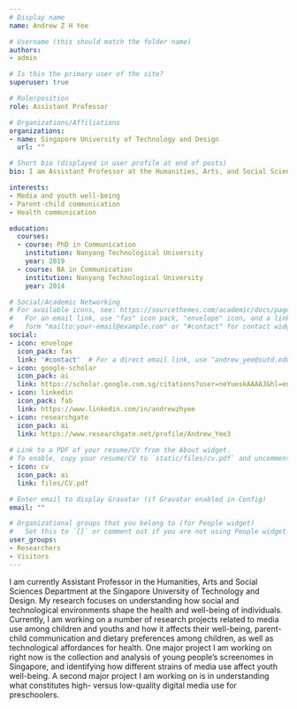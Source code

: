 ```yaml
---
# Display name
name: Andrew Z H Yee

# Username (this should match the folder name)
authors:
- admin

# Is this the primary user of the site?
superuser: true

# Role/position
role: Assistant Professor

# Organizations/Affiliations
organizations:
- name: Singapore University of Technology and Design
  url: ""

# Short bio (displayed in user profile at end of posts)
bio: I am Assistant Professor at the Humanities, Arts, and Social Sciences department in the Singapore University of Technology Design. My primary research interest involve parent-child communication, health communication, and youth media use and well-being.

interests:
- Media and youth well-being
- Parent-child communication
- Health communication

education:
  courses:
  - course: PhD in Communication
    institution: Nanyang Technological University
    year: 2019
  - course: BA in Communication
    institution: Nanyang Technological University
    year: 2014

# Social/Academic Networking
# For available icons, see: https://sourcethemes.com/academic/docs/page-builder/#icons
#   For an email link, use "fas" icon pack, "envelope" icon, and a link in the
#   form "mailto:your-email@example.com" or "#contact" for contact widget.
social:
- icon: envelope
  icon_pack: fas
  link: '#contact'  # For a direct email link, use "andrew_yee@sutd.edu.sg".
- icon: google-scholar
  icon_pack: ai
  link: https://scholar.google.com.sg/citations?user=neYueskAAAAJ&hl=en
- icon: linkedin
  icon_pack: fab
  link: https://www.linkedin.com/in/andrewzhyee
- icon: researchgate
  icon_pack: ai
  link: https://www.researchgate.net/profile/Andrew_Yee3
  
# Link to a PDF of your resume/CV from the About widget.
# To enable, copy your resume/CV to `static/files/cv.pdf` and uncomment the lines below. 
- icon: cv
  icon_pack: ai
  link: files/CV.pdf

# Enter email to display Gravatar (if Gravatar enabled in Config)
email: ""

# Organizational groups that you belong to (for People widget)
#   Set this to `[]` or comment out if you are not using People widget.
user_groups:
- Researchers
- Visitors
---
```

I am currently Assistant Professor in the Humanities, Arts and Social Sciences Department at the Singapore University of Technology and Design. My research focuses on understanding how social and technological environments shape the health and well-being of individuals. Currently, I am working on a number of research projects related to media use among children and youths and how it affects their well-being, parent-child communication and dietary preferences among children, as well as technological affordances for health. One major project I am working on right now is the collection and analysis of young people’s screenomes in Singapore, and identifying how different strains of media use affect youth well-being. A second major project I am working on is in understanding what constitutes high- versus low-quality digital media use for preschoolers. 
